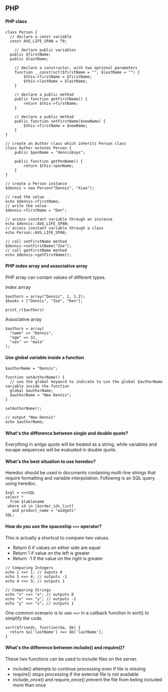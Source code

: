 ## PHP

#### PHP class

```
class Person {
  // declare a const variable
  const AVG_LIFE_SPAN = 79;
  
	// declare public variables
  public $firstName;
  public $lastName;

	// declare a constructor, with two optional parameters
	function __construct($firstName = "", $lastName = "") {
		$this->firstName = $firstName;
		$this->lastName = $lastName;
	}

	// declare a public method
	public function getFirstName() {
		return $this->firstName;
	}

	// declare a public method
	public function setFirstName($newName) {
		$this->firstName = $newName;
	}
}

// create an Author class which inherits Person class
class Author extends Person {
	public $penName = "dennisboys";

	public function getPenName() {
		return $this->penName;
	}
}

// create a Person instance
$dennis = new Person("Dennis", "Xiao");

// read the value
echo $dennis->firstName;
// write the value
$dennis->firstName = "Den";

// access constant variable through an instance
echo $dennis::AVG_LIFE_SPAN;
// access constant variable through a class 
echo Person::AVG_LIFE_SPAN;

// call setFirstName method
$dennis->setFirstName("Zoe");
// call getFirstName method
echo $dennis->getFirstName();
```

#### PHP index array and associative array

PHP array can contain values of different types.

Index arrray
```
$authors = array("Dennis", 1, 1.2);
$books = ["Dennis", "Zoe", "Ken"];

print_r($authors)
```

Associative array
```
$authors = array(
  "name" => "Dennis",
  "age" => 32,
  "sex" => "male"
);
```

#### Use global variable inside a function

```
$authorName = "Dennis";

function setAuthorName() {
  // use the global keyword to indicate to use the global $authorName variable inside the function
  global $authorName;
  $authorName = "New Dennis";
}

setAuthorName();

// output "New Dennis"
echo $authorName;
```

#### What's the difference between single and double quote?

Everything in sinlge quote will be treated as a string, while variables and escape sequences will be evaluated in double quote.

#### What's the best situation to use heredoc?

Heredoc should be used in documents containing multi-line strings that require formatting and variable interpolation. Following is an SQL query using heredoc.

```
$sql = <<<SQL
select *
  from $tablename
 where id in [$order_ids_list]
   and product_name = "widgets"
SQL;
```
#### How do you use the spaceship `<=>` operator?

This is actually a shortcut to compare two values.

- Return 0 if values on either side are equal
- Return 1 if value on the left is greater
- Return -1 if the value on the right is greater

```
// Comparing Integers
echo 1 <=> 1; // ouputs 0
echo 3 <=> 4; // outputs -1
echo 4 <=> 3; // outputs 1

// Comparing Strings
echo "x" <=> "x"; // outputs 0
echo "x" <=> "y"; // outputs -1
echo "y" <=> "x"; // outputs 1
```
One common scenario is to use `<=>` in a callback function in sort() to simplify the code.
```
sort($friends, function($a, $b) {
  return $a['lastName'] <=> $b['lastName'];
}
```

#### What's the difference between include() and require()?

These two functions can be used to include files on the server.

- include() attempts to continue processing even if file is missing
- require() stops processing if the external file is not available
- include_once() and require_once() prevent the file from beling included more than once


